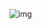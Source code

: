 ![img](https://yandex.ru/images/search?img_url=https%3A%2F%2Fi.pinimg.com%2F736x%2F2f%2F94%2F52%2F2f9452ab7dbc5df598938c412c826e4c.jpg&lr=54&pos=3&rpt=simage&serp_list_type=ideas&text=%D0%BA%D0%BE%D1%82%D0%B8%D0%BA.png] "котик")
